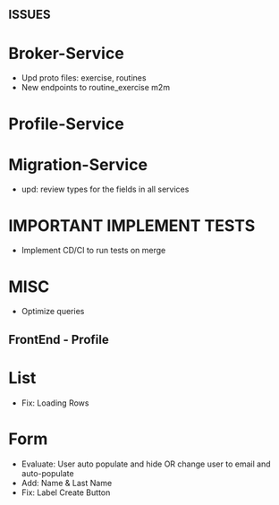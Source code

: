 ## ISSUES

# Broker-Service
* Upd proto files: exercise, routines
* New endpoints to routine_exercise m2m

# Profile-Service

# Migration-Service
* upd: review types for the fields in all services


# IMPORTANT IMPLEMENT TESTS
* Implement CD/CI to run tests on merge

# MISC
* Optimize queries




## FrontEnd - Profile
# List
* Fix: Loading Rows

# Form
* Evaluate: User auto populate and hide OR
    change user to email and auto-populate
* Add: Name & Last Name 
* Fix: Label Create Button
